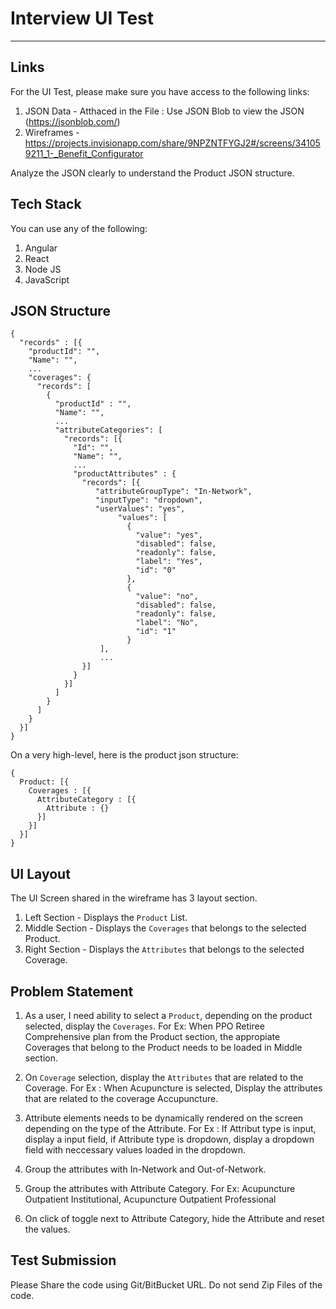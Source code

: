 # Interview UI Test
--------

## Links

For the UI Test, please make sure you have access to the following links:
1. JSON Data - Atthaced in the File : Use JSON Blob to view the JSON (https://jsonblob.com/)
2. Wireframes - https://projects.invisionapp.com/share/9NPZNTFYGJ2#/screens/341059211_1-_Benefit_Configurator

Analyze the JSON clearly to understand the Product JSON structure. 

## Tech Stack

You can use any of the following:
1. Angular
2. React
3. Node JS
4. JavaScript

## JSON Structure

```
{
  "records" : [{
    "productId": "",
    "Name": "",
    ...
    "coverages": {
      "records": [
        {
          "productId" : "",
          "Name": "",
          ...
          "attributeCategories": [
            "records": [{
              "Id": "",
              "Name": "",
              ...
              "productAttributes" : {
                "records": [{
                   "attributeGroupType": "In-Network",
                   "inputType": "dropdown",
                   "userValues": "yes",
                        "values": [
                          {
                            "value": "yes",
                            "disabled": false,
                            "readonly": false,
                            "label": "Yes",
                            "id": "0"
                          },
                          {
                            "value": "no",
                            "disabled": false,
                            "readonly": false,
                            "label": "No",
                            "id": "1"
                          }
                    ],
                    ...
                }]
              }
            }]
          ]
        }
      ]
    }
  }]
}
```

On a very high-level, here is the product json structure:
```
{
  Product: [{
    Coverages : [{
      AttributeCategory : [{
        Attribute : {}
      }]
    }]
  }]
}
```

## UI Layout
The UI Screen shared in the wireframe has 3 layout section.

1. Left Section - Displays the `Product` List.
2. Middle Section - Displays the `Coverages` that belongs to the selected Product.
3. Right Section - Displays the `Attributes` that belongs to the selected Coverage.

## Problem Statement
1. As a user, I need ability to select a `Product`, depending on the product selected, display the `Coverages`. 
For Ex: When PPO Retiree Comprehensive plan from the Product section, the appropiate Coverages that belong to the Product needs to be loaded in Middle section. 

2. On `Coverage` selection, display the `Attributes` that are related to the Coverage.
For Ex : When Acupuncture is selected, Display the attributes that are related to the coverage Accupuncture. 

3. Attribute elements needs to be dynamically rendered on the screen depending on the type of the Attribute.
For Ex : If Attribut type is input, display a input field, if Attribute type is dropdown, display a dropdown field with neccessary values loaded in the dropdown.

4. Group the attributes with In-Network and Out-of-Network.
5. Group the attributes with Attribute Category.
For Ex: Acupuncture Outpatient Institutional, Acupuncture Outpatient Professional

6. On click of toggle next to Attribute Category, hide the Attribute and reset the values.

## Test Submission
Please Share the code using Git/BitBucket URL. Do not send Zip Files of the code.
